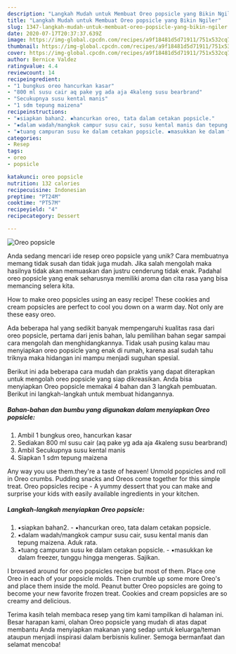 ```yaml
---
description: "Langkah Mudah untuk Membuat Oreo popsicle yang Bikin Ngiler"
title: "Langkah Mudah untuk Membuat Oreo popsicle yang Bikin Ngiler"
slug: 1347-langkah-mudah-untuk-membuat-oreo-popsicle-yang-bikin-ngiler
date: 2020-07-17T20:37:37.639Z
image: https://img-global.cpcdn.com/recipes/a9f18481d5d71911/751x532cq70/oreo-popsicle-foto-resep-utama.jpg
thumbnail: https://img-global.cpcdn.com/recipes/a9f18481d5d71911/751x532cq70/oreo-popsicle-foto-resep-utama.jpg
cover: https://img-global.cpcdn.com/recipes/a9f18481d5d71911/751x532cq70/oreo-popsicle-foto-resep-utama.jpg
author: Bernice Valdez
ratingvalue: 4.4
reviewcount: 14
recipeingredient:
- "1 bungkus oreo hancurkan kasar"
- "800 ml susu cair aq pake yg ada aja 4kaleng susu bearbrand"
- "Secukupnya susu kental manis"
- "1 sdm tepung maizena"
recipeinstructions:
- "▪️siapkan bahan2. ▪️hancurkan oreo, tata dalam cetakan popsicle."
- "▪️dalam wadah/mangkok campur susu cair, susu kental manis dan tepung maizena. Aduk rata."
- "▪️tuang campuran susu ke dalam cetakan popsicle. ▪️masukkan ke dalam freezer, tunggu hingga mengeras. Sajikan."
categories:
- Resep
tags:
- oreo
- popsicle

katakunci: oreo popsicle 
nutrition: 132 calories
recipecuisine: Indonesian
preptime: "PT24M"
cooktime: "PT57M"
recipeyield: "4"
recipecategory: Dessert

---
```



![Oreo popsicle](https://img-global.cpcdn.com/recipes/a9f18481d5d71911/751x532cq70/oreo-popsicle-foto-resep-utama.jpg)

Anda sedang mencari ide resep oreo popsicle yang unik? Cara membuatnya memang tidak susah dan tidak juga mudah. Jika salah mengolah maka hasilnya tidak akan memuaskan dan justru cenderung tidak enak. Padahal oreo popsicle yang enak seharusnya memiliki aroma dan cita rasa yang bisa memancing selera kita.

How to make oreo popsicles using an easy recipe! These cookies and cream popsicles are perfect to cool you down on a warm day. Not only are these easy oreo.

Ada beberapa hal yang sedikit banyak mempengaruhi kualitas rasa dari oreo popsicle, pertama dari jenis bahan, lalu pemilihan bahan segar sampai cara mengolah dan menghidangkannya. Tidak usah pusing kalau mau menyiapkan oreo popsicle yang enak di rumah, karena asal sudah tahu triknya maka hidangan ini mampu menjadi suguhan spesial.


Berikut ini ada beberapa cara mudah dan praktis yang dapat diterapkan untuk mengolah oreo popsicle yang siap dikreasikan. Anda bisa menyiapkan Oreo popsicle memakai 4 bahan dan 3 langkah pembuatan. Berikut ini langkah-langkah untuk membuat hidangannya.

<!--inarticleads1-->

##### Bahan-bahan dan bumbu yang digunakan dalam menyiapkan Oreo popsicle:

1. Ambil 1 bungkus oreo, hancurkan kasar
1. Sediakan 800 ml susu cair (aq pake yg ada aja 4kaleng susu bearbrand)
1. Ambil Secukupnya susu kental manis
1. Siapkan 1 sdm tepung maizena


Any way you use them.they&#39;re a taste of heaven! Unmold popsicles and roll in Oreo crumbs. Pudding snacks and Oreos come together for this simple treat. Oreo popsicles recipe - A yummy dessert that you can make and surprise your kids with easily available ingredients in your kitchen. 

<!--inarticleads2-->

##### Langkah-langkah menyiapkan Oreo popsicle:

1. ▪️siapkan bahan2. - ▪️hancurkan oreo, tata dalam cetakan popsicle.
1. ▪️dalam wadah/mangkok campur susu cair, susu kental manis dan tepung maizena. Aduk rata.
1. ▪️tuang campuran susu ke dalam cetakan popsicle. - ▪️masukkan ke dalam freezer, tunggu hingga mengeras. Sajikan.


I browsed around for oreo popsicles recipe but most of them. Place one Oreo in each of your popsicle molds. Then crumble up some more Oreo&#39;s and place them inside the mold. Peanut butter Oreo popsicles are going to become your new favorite frozen treat. Cookies and cream popsicles are so creamy and delicious. 

Terima kasih telah membaca resep yang tim kami tampilkan di halaman ini. Besar harapan kami, olahan Oreo popsicle yang mudah di atas dapat membantu Anda menyiapkan makanan yang sedap untuk keluarga/teman ataupun menjadi inspirasi dalam berbisnis kuliner. Semoga bermanfaat dan selamat mencoba!
